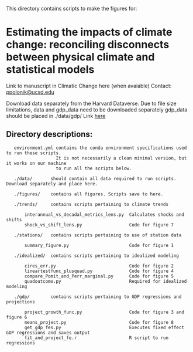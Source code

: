This directory contains scripts to make the figures for:
# Estimating the impacts of climate change: reconciling disconnects between physical climate and statistical models
Link to manuscript in Climatic Change here (when avaiable)
Contact: ppolonik@ucsd.edu

Download data separately from the Harvard Dataverse.
   Due to file size limitations, data and gdp_data need to be downloaded separately
   gdp_data should be placed in ./data/gdp/
Link [here](https://dataverse.harvard.edu/dataset.xhtml?persistentId=doi:10.7910/DVN/AXLJZ6)

## Directory descriptions:

```
   environment.yml contains the conda environment specifications used to run these scripts.
                   It is not necessarily a clean minimal version, but it works on our machine
                   to run all the scripts below.

   ./data/       should contain all data required to run scripts. Download separately and place here.

   ./figures/    contains all figures. Scripts save to here.

   ./trends/     contains scripts pertaining to climate trends

       interannual_vs_decadal_metrics_lens.py  Calculates shocks and shifts
       shock_vs_shift_lens.py                  Code for figure 7

   ./stations/   contains scripts pertaining to use of station data
   
       summary_figure.py                       Code for figure 1

   ./idealized/  contains scripts pertaining to idealized modeling

       cires_err.py                            Code for figure 2
       lineartestfunc_plusquad.py              Code for figure 4
       compare_Pomit_and_Perr_marginal.py      Code for figure 5
       quadoutcome.py                          Required for idealized modeling

   ./gdp/        contains scripts pertaining to GDP regressions and projections

       project_growth_func.py                  Code for figure 3 and figure 6
       means_project.py                        Code for figure 8
       get_gdp_fes.py                          Executes fixed effect GDP regressions and saves output
       fit_and_project_fe.r                    R script to run regressions
```


